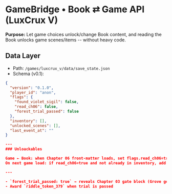 # GameBridge • Book ⇄ Game API (LuxCrux V)

**Purpose:** Let game choices unlock/change Book content, and reading the Book unlocks game scenes/items -- without heavy code.

## Data Layer
- Path: `/games/luxcrux_v/data/save_state.json`
- Schema (v0.1):
```json
{
  "version": "0.1.0",
  "player_id": "anon",
  "flags": {
    "found_violet_sigil": false,
    "read_ch06": false,
    "forest_trial_passed": false
  },
  "inventory": [],
  "unlocked_scenes": [],
  "last_event_at": ""
}

---
### Unloackables

Game ← Book: when Chapter 06 front‑matter loads, set flags.read_ch06=true
On next game load: if read_ch06=true and not already in inventory, add aqua_lotus_pin

---

- `forest_trial_passed: true` → reveals Chapter 03 gate block (Grove geometry)
- Award `riddle_token_379` when trial is passed